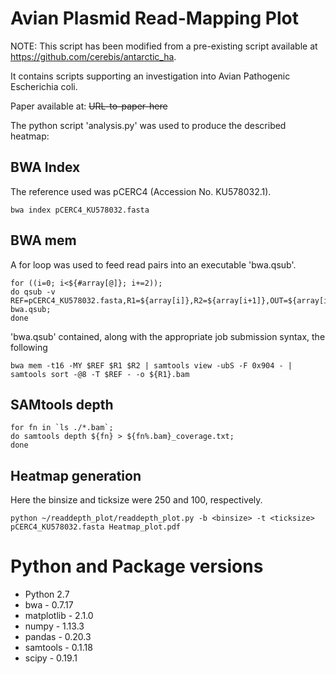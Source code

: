 # Avian Plasmid Read-Mapping Plot

NOTE: This script has been modified from a pre-existing script available at <https://github.com/cerebis/antarctic_ha>.


It contains scripts supporting an investigation into Avian Pathogenic Escherichia coli.


Paper available at: ~~URL-to-paper-here~~



The python script 'analysis.py' was used to produce the described heatmap:


## BWA Index
The reference used was pCERC4 (Accession No. KU578032.1).
```
bwa index pCERC4_KU578032.fasta
```

## BWA mem
A for loop was used to feed read pairs into an executable 'bwa.qsub'.
```
for ((i=0; i<${#array[@]}; i+=2));
do qsub -v REF=pCERC4_KU578032.fasta,R1=${array[i]},R2=${array[i+1]},OUT=${array[i]%R1_001.fastq.gz} bwa.qsub;
done
```
'bwa.qsub' contained, along with the appropriate job submission syntax, the following
```
bwa mem -t16 -MY $REF $R1 $R2 | samtools view -ubS -F 0x904 - | samtools sort -@8 -T $REF - -o ${R1}.bam           
```
## SAMtools depth 
```
for fn in `ls ./*.bam`;
do samtools depth ${fn} > ${fn%.bam}_coverage.txt;
done
```
## Heatmap generation
Here the binsize and ticksize were 250 and 100, respectively.

```
python ~/readdepth_plot/readdepth_plot.py -b <binsize> -t <ticksize> pCERC4_KU578032.fasta Heatmap_plot.pdf
```
# Python and Package versions
* Python 2.7
* bwa - 0.7.17
* matplotlib - 2.1.0
* numpy - 1.13.3
* pandas - 0.20.3
* samtools - 0.1.18
* scipy - 0.19.1
